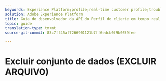 ```yaml
---
keywords: Experience Platform;profile;real-time customer profile;troubleshooting;API
solution: Adobe Experience Platform
title: Guia do desenvolvedor da API do Perfil do cliente em tempo real
topic: guide
translation-type: tm+mt
source-git-commit: 83c7ff45af7266904121b7ff6edcb0f9b0559fee

---
```



# Excluir conjunto de dados (EXCLUIR ARQUIVO)

